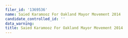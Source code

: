 ```yaml
---
filer_id: '1369536'
name: Saied Karamooz For Oakland Mayor Movement 2014
candidate_controlled_id: ''
data_warning:
title: Saied Karamooz For Oakland Mayor Movement 2014
---
```

